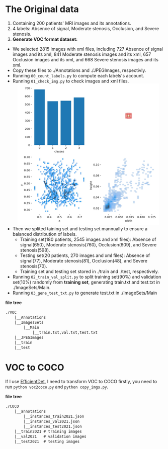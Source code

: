 # The Original data 
1. Containing 200 patients' MRI images and its annotations.
2. 4 labels: Absence of signal, Moderate stenosis, Occlusion, and Severe stenosis.
3. **Generate VOC format dataset:** 
  * We selected 2815 images with xml files, including 727 Absence of signal images and its xml, 841 Moderate stenosis images and its xml, 657 Occlusion images and its xml, and 668 Severe stenosis images and its xml.
  * Copy these files to ./Annotations and ./JPEGImages, respectivly. 
  * Running `00_count_labels.py` to compute each labels's account.
  * Running `01_check_img.py` to check images and xml files.
    <center><img src="./imgs/labels.jpg" width="450" height="450"></br></center>
  * Then we splited taining set and testing set mannually to ensure a balanced distribution of labels.
    * Training set(180 patients, 2545 images and xml files): Absence of signal(650), Moderate stenosis(760), Occlusion(609), and Severe stenosis(598).
    * Testing set(20 patients, 270 images and xml files): Absence of signal(77), Moderate stenosis(81), Occlusion(48), and Severe stenosis(70).
    * Training set and testing set stored in ./train and ./test, respectively.
  * Running `02_train_val_split.py` to split training set(90%) and validation set(10%) randomly from **training set**, generating train.txt and test.txt in ./ImageSets/Main.
  * Running `03_gene_test_txt.py` to generate test.txt in ./ImageSets/Main

**file tree**
```
./VOC
    |__Annotations
    |__ImagesSets
        |__Main
            |__train.txt,val.txt,test.txt
    |__JPEGImages
    |__train
    |__test
```

# VOC to COCO
If I use [EfficientDet](https://github.com/zylo117/Yet-Another-EfficientDet-Pytorch), I need to transform VOC to COCO firstly, you need to run `python voc2coco.py` and `python copy_imgs.py`.

**file tree**
```
./COCO
    |__annotations 
        |__instances_train2021.json
        |__instances_val2021.json
        |__instances_test2021.json
    |__train2021 # training images
    |__val2021   # validation images
    |__test2021  # testing images
```
